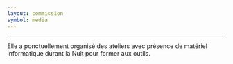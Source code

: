 ```yaml
---
layout: commission
symbol: media
---
```


---

Elle a ponctuellement organisé des ateliers avec présence de matériel informatique durant la Nuit pour former aux outils.


